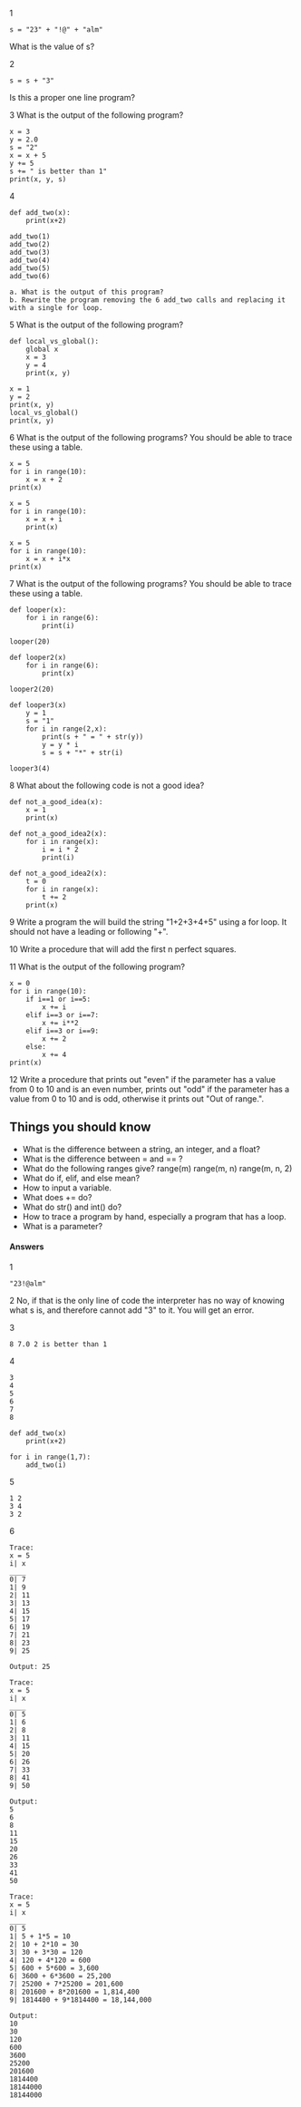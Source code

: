 1 
```
s = "23" + "!@" + "alm"
```
What is the value of s?

2 
```
s = s + "3"
```
Is this a proper one line program?

3
What is the output of the following program?
```
x = 3
y = 2.0
s = "2"
x = x + 5
y += 5
s += " is better than 1"
print(x, y, s)
```

4
```
def add_two(x):
    print(x+2)

add_two(1)
add_two(2)
add_two(3)
add_two(4)
add_two(5)
add_two(6)
```
    a. What is the output of this program?
    b. Rewrite the program removing the 6 add_two calls and replacing it with a single for loop.

5 What is the output of the following program?
```
def local_vs_global():
    global x
    x = 3
    y = 4
    print(x, y) 
    
x = 1
y = 2
print(x, y)
local_vs_global()
print(x, y)
```

6 What is the output of the following programs? You should be able to trace these using a table.
```
x = 5
for i in range(10):
    x = x + 2
print(x)
```
```
x = 5
for i in range(10):
    x = x + i
    print(x)
```
```
x = 5
for i in range(10):
    x = x + i*x
print(x)
```

7 What is the output of the following programs? You should be able to trace these using a table.
```
def looper(x):
    for i in range(6):
        print(i)
        
looper(20)
```
```
def looper2(x)
    for i in range(6):
        print(x)

looper2(20)
```
```
def looper3(x)
    y = 1 
    s = "1"
    for i in range(2,x):
        print(s + " = " + str(y))
        y = y * i
        s = s + "*" + str(i)

looper3(4)
```

8 What about the following code is not a good idea?
```
def not_a_good_idea(x):
    x = 1
    print(x)
```
```
def not_a_good_idea2(x):
    for i in range(x):
        i = i * 2
        print(i)
```
```
def not_a_good_idea2(x):
    t = 0
    for i in range(x):
        t += 2
    print(x)
```

9 Write a program the will build the string "1+2+3+4+5" using a for loop. It should not have a leading or following "+".

10 Write a procedure that will add the first n perfect squares.

11 What is the output of the following program?
```
x = 0
for i in range(10):
    if i==1 or i==5:
        x += i
    elif i==3 or i==7:
        x += i**2
    elif i==3 or i==9:
        x += 2
    else:
        x += 4
print(x)
```

12 Write a procedure that prints out "even" if the parameter has a value from 0 to 10 and is an even number, prints out "odd" if the parameter has a value from 0 to 10 and is odd, otherwise it prints out "Out of range.".



## Things you should know
- What is the difference between a string, an integer, and a float?
- What is the difference between = and == ?
- What do the following ranges give?
  range(m)
  range(m, n)
  range(m, n, 2)
- What do if, elif, and else mean?
- How to input a variable.
- What does += do?
- What do str() and int() do?
- How to trace a program by hand, especially a program that has a loop.
- What is a parameter?




#### Answers
1 
```
"23!@alm"
```

2 No, if that is the only line of code the interpreter has no way of knowing what s is, and therefore cannot add "3" to it. You will get an error.

3 
```
8 7.0 2 is better than 1
```

4
```
3
4
5
6
7
8
```
```
def add_two(x)
    print(x+2)
    
for i in range(1,7):
    add_two(i)
```

5
```
1 2
3 4
3 2
```

6
```
Trace:
x = 5
i| x
____
0| 7
1| 9
2| 11
3| 13
4| 15
5| 17
6| 19
7| 21
8| 23
9| 25

Output: 25
```
```
Trace:
x = 5
i| x
____
0| 5
1| 6
2| 8
3| 11
4| 15
5| 20
6| 26
7| 33
8| 41
9| 50

Output:
5
6
8
11
15
20
26
33
41
50
```
```
Trace:
x = 5
i| x
____
0| 5
1| 5 + 1*5 = 10
2| 10 + 2*10 = 30
3| 30 + 3*30 = 120
4| 120 + 4*120 = 600
5| 600 + 5*600 = 3,600
6| 3600 + 6*3600 = 25,200
7| 25200 + 7*25200 = 201,600
8| 201600 + 8*201600 = 1,814,400
9| 1814400 + 9*1814400 = 18,144,000

Output: 
10
30
120
600
3600
25200
201600
1814400
18144000
18144000
```
